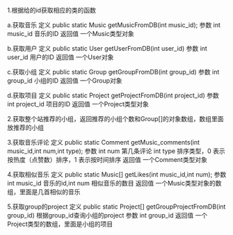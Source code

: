 
1.根据给的id获取相应的类的函数

a.获取音乐
定义
public static Music getMusicFromDB(int music_id);
参数
int music_id 音乐的ID
返回值
一个Music类型对象

b.获取用户
定义
public static User getUserFromDB(int user_id)
参数
int user_id 用户的ID
返回值
一个User对象

c.获取小组
定义
public static Group getGroupFromDB(int group_id)
参数
int group_id 小组的ID 
返回值 
一个Group对象

d.获取项目
定义
public static Project getProjectFromDB(int project_id)
参数
int project_id 项目的ID
返回值
一个Project类型对象



2.获取整个站推荐的小组，返回推荐的小组个数和Group[]的对象数组，数组里面放推荐的小组



3.获取音乐评论
定义
public static Comment getMusic_comments(int music_id,int num,int type);
参数
int num 第几条评论 int type 排序类型，0 表示按热度（点赞数）排序，1 表示按时间排序
返回值
一个Comment类型对象



4.获取相似音乐
定义
public static Music[] getLikes(int music_id,int num);
参数
int music_id 音乐的id,int num 相似音乐的数目
返回值
一个Music类型对象的数组，里面是几首相似的音乐


5.获取group的project
定义
public static Project[] getGroupProjectFromDB(int group_id)
根据group_id查询小组的project
参数
int group_id
返回值
一个Project类型的数组，里面是小组的项目
